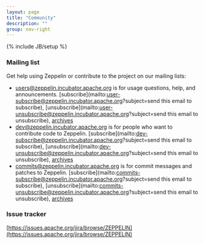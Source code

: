 ```yaml
---
layout: page
title: "Community"
description: ""
group: nav-right
---
```

{% include JB/setup %}


### Mailing list

Get help using Zeppelin or contribute to the project on our mailing lists:

* [users@zeppelin.incubator.apache.org](http://mail-archives.apache.org/mod_mbox/incubator-zeppelin-users/) is for usage questions, help, and announcements. [subscribe](mailto:user-subscribe@zeppelin.incubator.apache.org?subject=send this email to subscribe),     [unsubscribe](mailto:user-unsubscribe@zeppelin.incubator.apache.org?subject=send this email to unsubscribe), [archives](http://mail-archives.apache.org/mod_mbox/incubator-zeppelin-users/)
* [dev@zeppelin.incubator.apache.org](http://mail-archives.apache.org/mod_mbox/incubator-zeppelin-dev/) is for people who want to contribute code to Zeppelin. [subscribe](mailto:dev-subscribe@zeppelin.incubator.apache.org?subject=send this email to subscribe), [unsubscribe](mailto:dev-unsubscribe@zeppelin.incubator.apache.org?subject=send this email to unsubscribe), [archives](http://mail-archives.apache.org/mod_mbox/incubator-zeppelin-dev/)
* [commits@zeppelin.incubator.apache.org](http://mail-archives.apache.org/mod_mbox/incubator-zeppelin-commits/) is for commit messages and patches to Zeppelin. [subscribe](mailto:commits-subscribe@zeppelin.incubator.apache.org?subject=send this email to subscribe), [unsubscribe](mailto:commits-unsubscribe@zeppelin.incubator.apache.org?subject=send this email to unsubscribe), [archives](http://mail-archives.apache.org/mod_mbox/incubator-zeppelin-commits/)

### Issue tracker

  [https://issues.apache.org/jira/browse/ZEPPELIN](https://issues.apache.org/jira/browse/ZEPPELIN)
